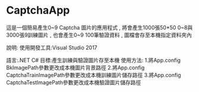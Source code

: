 # CaptchaApp
這是一個簡易產生0~9 Captcha 圖片的應用程式 , 將會產生1000張50*50 0~8與3000張9訓練圖片 , 也會產生0~9 100筆驗證資料 , 圖檔會存至本機指定資料夾內

說明:
使用開發工具:Visual Studio 2017

語言:.NET C#
目標:產生訓練與驗證圖片存至本機 
使用方法:
1.將App.config BkImagePath參數更改成本機圖片背景路徑
2.將App.config CaptchaTrainImagePath參數更改成本機訓練圖片儲存路徑
3.將App.config CaptchaTestImagePath參數更改成本機驗證圖片儲存路徑


